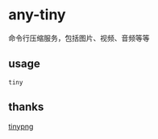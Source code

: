 # any-tiny

命令行压缩服务，包括图片、视频、音频等等

## usage

```
tiny
```

## thanks

[tinypng](https://tinypng.com/)
